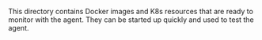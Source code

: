 This directory contains Docker images and K8s resources that are ready to
monitor with the agent.  They can be started up quickly and used to test the
agent.
